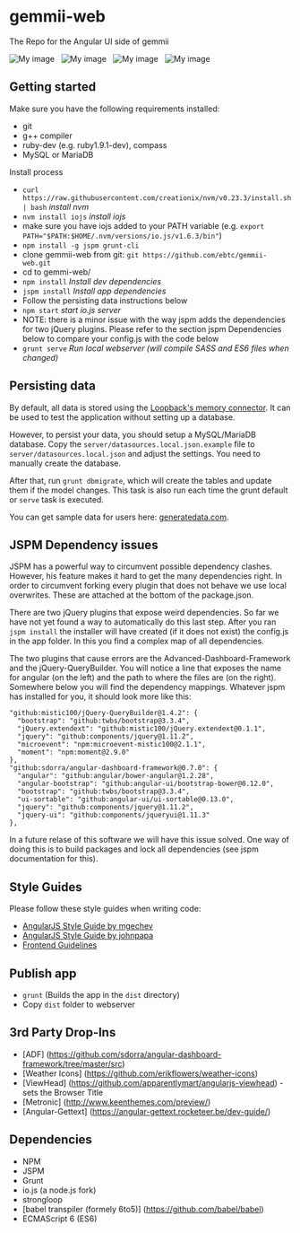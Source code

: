 # gemmii-web
The Repo for the Angular UI side of gemmii

![My image](http://bible-survey.org/i/gemmii/angularjs.png) &nbsp; ![My image](http://bible-survey.org/i/gemmii/strongloop.png) &nbsp; ![My image](http://bible-survey.org/i/gemmii/es6.png) &nbsp; ![My image](http://bible-survey.org/i/gemmii/mariadb.png)

## Getting started
Make sure you have the following requirements installed:
* git 
* g++ compiler
* ruby-dev (e.g. ruby1.9.1-dev), compass
* MySQL or MariaDB

Install process
* `curl https://raw.githubusercontent.com/creationix/nvm/v0.23.3/install.sh | bash` *install nvm*
* `nvm install iojs` *install iojs*
* make sure you have iojs added to your PATH variable (e.g. `export PATH="$PATH:$HOME/.nvm/versions/io.js/v1.6.3/bin"`)
* `npm install -g jspm grunt-cli`
* clone gemmii-web from git: `git https://github.com/ebtc/gemmii-web.git`
* cd to gemmi-web/
* `npm install` *Install dev dependencies*
* `jspm install` *Install app dependencies*
* Follow the persisting data instructions below
* `npm start` *start io.js server*
* NOTE: there is a minor issue with the way jspm adds the dependencies for two jQuery plugins. Please refer to the section jspm Dependencies below to compare your config.js with the code below
* `grunt serve` *Run local webserver (will compile SASS and ES6 files when changed)*

## Persisting data

 By default, all data is stored using the [Loopback's memory connector](http://docs.strongloop.com/display/public/LB/Memory+connector).
 It can be used to test the application without setting up a database.
 
 However, to persist your data, you should setup a MySQL/MariaDB database.
 Copy the `server/datasources.local.json.example` file to `server/datasources.local.json` 
 and adjust the settings. You need to manually create the database.
 
 After that, run `grunt dbmigrate`, which will create the tables and update them if the model changes.
 This task is also run each time the grunt default or `serve` task is executed.
 
 You can get sample data for users here: [generatedata.com](http://www.generatedata.com/).

## JSPM Dependency issues

JSPM has a powerful way to circumvent possible dependency clashes. However, his feature makes it hard to get the many dependencies right. In order to circumvent forking every plugin that does not behave we use local overwrites. These are attached at the bottom of the package.json.

There are two jQuery plugins that expose weird dependencies. So far we have not yet found a way to automatically do this last step. After you ran `jspm install` the installer will have created (if it does not exist) the config.js in the app folder. In this you find a complex map of all dependencies.

The two plugins that cause errors are the Advanced-Dashboard-Framework and the jQuery-QueryBuilder. You will notice a line that exposes the name for angular (on the left) and the path to where the files are (on the right). Somewhere below you will find the dependency mappings. Whatever jspm has installed for you, it should look more like this:

    "github:mistic100/jQuery-QueryBuilder@1.4.2": {
      "bootstrap": "github:twbs/bootstrap@3.3.4",
      "jQuery.extendext": "github:mistic100/jQuery.extendext@0.1.1",
      "jquery": "github:components/jquery@1.11.2",
      "microevent": "npm:microevent-mistic100@2.1.1",
      "moment": "npm:moment@2.9.0"
    },
    "github:sdorra/angular-dashboard-framework@0.7.0": {
      "angular": "github:angular/bower-angular@1.2.28",
      "angular-bootstrap": "github:angular-ui/bootstrap-bower@0.12.0",
      "bootstrap": "github:twbs/bootstrap@3.3.4",
      "ui-sortable": "github:angular-ui/ui-sortable@0.13.0",
      "jquery": "github:components/jquery@1.11.2",
      "jquery-ui": "github:components/jqueryui@1.11.3"
    },

In a future relase of this software we will have this issue solved. One way of doing this is to build packages and lock all dependencies (see jspm documentation for this).

## Style Guides

Please follow these style guides when writing code:

* [AngularJS Style Guide by mgechev](https://github.com/mgechev/angularjs-style-guide)
* [AngularJS Style Guide by johnpapa](https://github.com/johnpapa/angularjs-styleguide)
* [Frontend Guidelines](https://github.com/bendc/frontend-guidelines)

## Publish app
* `grunt` (Builds the app in the `dist` directory)
* Copy `dist` folder to webserver

## 3rd Party Drop-Ins
* [ADF] (https://github.com/sdorra/angular-dashboard-framework/tree/master/src)
* [Weather Icons] (https://github.com/erikflowers/weather-icons)
* [ViewHead] (https://github.com/apparentlymart/angularjs-viewhead) - sets the Browser Title
* [Metronic] (http://www.keenthemes.com/preview/)
* [Angular-Gettext] (https://angular-gettext.rocketeer.be/dev-guide/)

## Dependencies
* NPM
* JSPM
* Grunt
* io.js (a node.js fork)
* strongloop
* [babel transpiler (formely 6to5)] (https://github.com/babel/babel)
* ECMAScript 6 (ES6)
